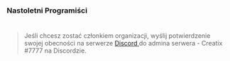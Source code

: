 ### Nastoletni Programiści

#

> Jeśli chcesz zostać członkiem organizacji, wyślij potwierdzenie swojej obecności na serwerze <a href = 'https://discord.gg/rTtMsrS'> Discord </a> do admina serwera - Creatix #7777 na Discordzie.
